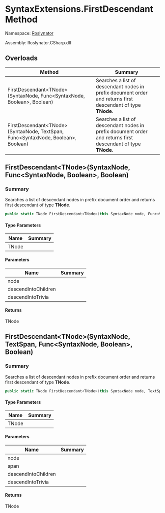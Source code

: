 # SyntaxExtensions\.FirstDescendant Method

Namespace: [Roslynator](../../README.md)

Assembly: Roslynator\.CSharp\.dll

## Overloads

| Method | Summary |
| ------ | ------- |
| FirstDescendant\<TNode>\(SyntaxNode, Func\<SyntaxNode, Boolean>, Boolean\) | Searches a list of descendant nodes in prefix document order and returns first descendant of type **TNode**\. |
| FirstDescendant\<TNode>\(SyntaxNode, TextSpan, Func\<SyntaxNode, Boolean>, Boolean\) | Searches a list of descendant nodes in prefix document order and returns first descendant of type **TNode**\. |

## FirstDescendant\<TNode>\(SyntaxNode, Func\<SyntaxNode, Boolean>, Boolean\)

### Summary

Searches a list of descendant nodes in prefix document order and returns first descendant of type **TNode**\.

```csharp
public static TNode FirstDescendant<TNode>(this SyntaxNode node, Func<SyntaxNode, bool> descendIntoChildren = null, bool descendIntoTrivia = false) where TNode : Microsoft.CodeAnalysis.SyntaxNode
```

#### Type Parameters

| Name | Summary |
| ---- | ------- |
| TNode | |

#### Parameters

| Name | Summary |
| ---- | ------- |
| node | |
| descendIntoChildren | |
| descendIntoTrivia | |

#### Returns

TNode


## FirstDescendant\<TNode>\(SyntaxNode, TextSpan, Func\<SyntaxNode, Boolean>, Boolean\)

### Summary

Searches a list of descendant nodes in prefix document order and returns first descendant of type **TNode**\.

```csharp
public static TNode FirstDescendant<TNode>(this SyntaxNode node, TextSpan span, Func<SyntaxNode, bool> descendIntoChildren = null, bool descendIntoTrivia = false) where TNode : Microsoft.CodeAnalysis.SyntaxNode
```

#### Type Parameters

| Name | Summary |
| ---- | ------- |
| TNode | |

#### Parameters

| Name | Summary |
| ---- | ------- |
| node | |
| span | |
| descendIntoChildren | |
| descendIntoTrivia | |

#### Returns

TNode


